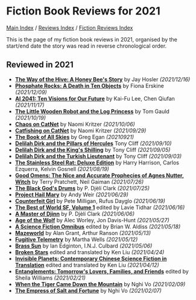 # Fiction Book Reviews for 2021

[Main Index](../../../README.md) / [Reviews Index](../../README.md) / [Fiction Reviews Index](../README.md)

This is the page of my fiction book reviews in 2021, organised by the start/end date the story was read in reverse chronological order.

## Reviewed in 2021
- [**The Way of the Hive: A Honey Bee's Story**](20211216-WayOfTheHive.md) by Jay Hosler *(2021/12/16)*
- [**Phosphate Rocks: A Death in Ten Objects**](20211209-PhosphateRocks.md) by Fiona Erskine *(2021/12/09)*
- [**AI 2041: Ten Visions for Our Future**](20211117-AI2041.md) by Kai-Fu Lee, Chen Qiufan *(2021/11/17)*
- [**The Little Wooden Robot and the Log Princess**](20211019-LittleWoodenRobot.md) by Tom Gauld *(2021/10/19)*
- [**Chaos on CatNet**](20211006-ChaosOnCatNet.md) by Naomi Kritzer *(2021/10/06)*
- [**Catfishing on CatNet**](20210929-CatfishingOnCatNet.md) by Naomi Kritzer *(2021/09/29)*
- [**The Book of All Skies**](20210921-BookOfAllSkies.md) by Greg Egan *(20210921)*
- [**Delilah Dirk and the Pillars of Hercules**](20210910-DelilahDirkPillarsHercules.md) Tony Cliff *(2021/09/10)*
- [**Delilah Dirk and the King's Shilling**](20210905-DelilahDirkKingShilling.md) by Tony Cliff *(2021/09/05)*
- [**Delilah Dirk and the Turkish Lieutenant**](20210903-DelilahDirkTurkishLieutenant.md) by Tony Cliff *(2021/09/03)*
- [**The Stainless Steel Rat: Deluxe Edition**](20210819-StainlessSteelRatDeluxeEdition.md) by Harry Harrison, Carlos Ezquerra, Kelvin Gosnell *(2021/08/19)*
- [**Good Omens: The Nice and Accurate Prophecies of Agnes Nutter, Witch**](20210726-GoodOmens.md) by Terry Pratchett, Neil Gaiman *(2021/07/26)*
- [**The Black God's Drums**](20210725-BlackGodDrums.md) by P. Djèlí Clark *(2021/07/25)*
- [**Project Hail Mary**](20210629-ProjectHailMary.md) by Andy Weir *(2021/06/29)*
- [**Counterfeit Girl**](20210619-CounterfeitGirl.md) by Pete Milligan, Rufus Dayglo *(2021/06/19)*
- [**The Best of World SF, Volume 1**](20210616-BestWorldSF1.md) edited by Lavie Tidhar *(2021/06/16)*
- [**A Master of Djinn**](20210606-MasterOfDjinn.md) by P. Djèlí Clark *(2021/06/06)*
- [**Age of the Wolf**](20210527-AgeWolf.md) by Alec Worley, Jon Davis-Hunt *(2021/05/27)*
- [**A Science Fiction Omnibus**](20210518-ScienceFictionOmnibus.md) edited by Brian W. Aldiss *(2021/05/18)*
- [**Mazeworld**](20210513-Mazeworld.md) by Alan Grant, Arthur Ranson *(2021/05/13)*
- [**Fugitive Telemetry**](20210512-FugitiveTelemetry.md) by Martha Wells *(2021/05/12)*
- [**Brass Sun**](20210506-BrassSun.md) by Ian Edginton, I.N.J. Culbard *(2021/05/06)*
- [**Broken Stars**](20210424-BrokenStars.md) edited and translated by Ken Liu *(2021/04/24)*
- [**Invisible Planets: Contemporary Chinese Science Fiction in Translation**](20210412-InvisiblePlanets.md) edited and translated by Ken Liu *(2021/04/12)*
- [**Entanglements: Tomorrow's Lovers, Families, and Friends**](20210221-Entanglements.md) edited by Sheila Williams *(2021/02/21)*
- [**When the Tiger Came Down the Mountain**](20210209-WhenTigerCameDownMountain.md) by Nghi Vo *(2021/02/09)*
- [**The Empress of Salt and Fortune**](20210207-EmpressSaltFortune.md) by Nghi Vo *(2021/02/07)*

